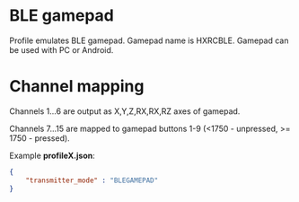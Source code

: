 # BLE gamepad


Profile emulates BLE gamepad. Gamepad name is HXRCBLE. 
Gamepad can be used with PC or Android.

# Channel mapping

Channels 1...6 are output as X,Y,Z,RX,RX,RZ axes of gamepad. 

Channels 7...15 are mapped to gamepad buttons 1-9 (<1750 - unpressed, >= 1750 - pressed).

Example **profileX.json**:
```json
{
    "transmitter_mode" : "BLEGAMEPAD"
}
```
